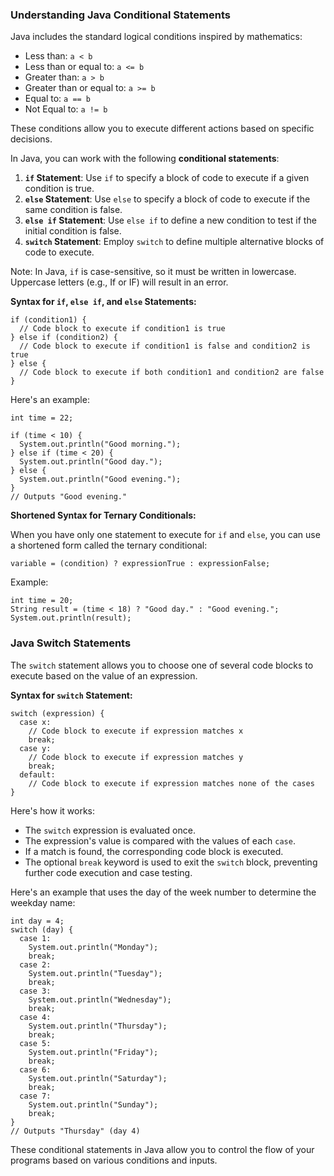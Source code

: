 ### Understanding Java Conditional Statements

Java includes the standard logical conditions inspired by mathematics:

-   Less than: `a < b`
-   Less than or equal to: `a <= b`
-   Greater than: `a > b`
-   Greater than or equal to: `a >= b`
-   Equal to: `a == b`
-   Not Equal to: `a != b`

These conditions allow you to execute different actions based on specific decisions.

In Java, you can work with the following **conditional statements**:

1.  **`if` Statement**: Use `if` to specify a block of code to execute if a given condition is true.
2.  **`else` Statement**: Use `else` to specify a block of code to execute if the same condition is false.
3.  **`else if` Statement**: Use `else if` to define a new condition to test if the initial condition is false.
4.  **`switch` Statement**: Employ `switch` to define multiple alternative blocks of code to execute.

Note: In Java, `if` is case-sensitive, so it must be written in lowercase. Uppercase letters (e.g., If or IF) will result in an error.

**Syntax for `if`, `else if`, and `else` Statements:**

```
if (condition1) {
  // Code block to execute if condition1 is true
} else if (condition2) {
  // Code block to execute if condition1 is false and condition2 is true
} else {
  // Code block to execute if both condition1 and condition2 are false
}
```

Here's an example:

```
int time = 22;

if (time < 10) {
  System.out.println("Good morning.");
} else if (time < 20) {
  System.out.println("Good day.");
} else {
  System.out.println("Good evening.");
}
// Outputs "Good evening."
```

**Shortened Syntax for Ternary Conditionals:**

When you have only one statement to execute for `if` and `else`, you can use a shortened form called the ternary conditional:

```
variable = (condition) ? expressionTrue : expressionFalse;
```

Example:

```
int time = 20;
String result = (time < 18) ? "Good day." : "Good evening.";
System.out.println(result);
```

### Java Switch Statements

The `switch` statement allows you to choose one of several code blocks to execute based on the value of an expression.

**Syntax for `switch` Statement:**

```
switch (expression) {
  case x:
    // Code block to execute if expression matches x
    break;
  case y:
    // Code block to execute if expression matches y
    break;
  default:
    // Code block to execute if expression matches none of the cases
}
```

Here's how it works:

-   The `switch` expression is evaluated once.
-   The expression's value is compared with the values of each `case`.
-   If a match is found, the corresponding code block is executed.
-   The optional `break` keyword is used to exit the `switch` block, preventing further code execution and case testing.

Here's an example that uses the day of the week number to determine the weekday name:

```
int day = 4;
switch (day) {
  case 1:
    System.out.println("Monday");
    break;
  case 2:
    System.out.println("Tuesday");
    break;
  case 3:
    System.out.println("Wednesday");
    break;
  case 4:
    System.out.println("Thursday");
    break;
  case 5:
    System.out.println("Friday");
    break;
  case 6:
    System.out.println("Saturday");
    break;
  case 7:
    System.out.println("Sunday");
    break;
}
// Outputs "Thursday" (day 4)

```

These conditional statements in Java allow you to control the flow of your programs based on various conditions and inputs.